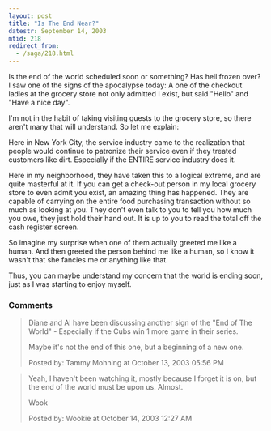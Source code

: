 ```yaml
---
layout: post
title: "Is The End Near?"
datestr: September 14, 2003
mtid: 218
redirect_from:
  - /saga/218.html
---
```


Is the end of the world scheduled soon or something?  Has hell frozen over?  I saw one of the signs of the apocalypse today: A one of the checkout ladies at the grocery store not only admitted I exist, but said "Hello" and "Have a nice day".

I'm not in the habit of taking visiting guests to the grocery store, so there aren't many that will understand.  So let me explain:

Here in New York City, the service industry came to the realization that people would continue to patronize their service even if they treated customers like dirt.  Especially if the ENTIRE service industry does it.

Here in my neighborhood, they have taken this to a logical extreme, and are quite masterful at it.  If you can get a check-out person in my local grocery store to even admit you exist, an amazing thing has happened.  They are capable of carrying on the entire food purchasing transaction without so much as looking at you.  They don't even talk to you to tell you how much you owe, they just hold their hand out.  It is up to you to read the total off the cash register screen.

So imagine my surprise when one of them actually greeted me like a human.  And then greeted the person behind me like a human, so I know it wasn't that she fancies me or anything like that.

Thus, you can maybe understand my concern that the world is ending soon, just as I was starting to enjoy myself.

### Comments

<blockquote>
Diane and Al have been discussing another sign of the "End of The World" - Especially if the Cubs win 1 more game in their series.

Maybe it's not the end of this one, but a beginning of a new one.
<div class="post-meta">Posted by: Tammy Mohning at October 13, 2003 05:56 PM</div> </blockquote>
<blockquote>
Yeah, I haven't been watching it, mostly because I forget it is on, but the end of the world must be upon us.  Almost.

Wook
<div class="post-meta">Posted by: Wookie at October 14, 2003 12:27 AM</div> </blockquote>

